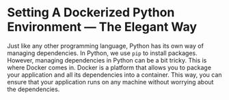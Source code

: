 # Setting A Dockerized Python Environment — The Elegant Way

Just like any other programming language, Python has its own way of managing dependencies. In Python, we use `pip` to install packages. However, managing dependencies in Python can be a bit tricky. This is where Docker comes in. Docker is a platform that allows you to package your application and all its dependencies into a container. This way, you can ensure that your application runs on any machine without worrying about the dependencies.